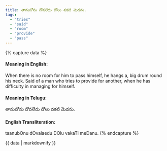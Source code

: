```yaml
---
title: తానుబోను దోవలేదు డోలు వకటి మెడను.
tags:
  - "tries"
  - "said"
  - "room"
  - "provide"
  - "pass"
---
```


{% capture data %}
#### Meaning in English:
When there is no room for him to pass himself, he hangs a, big drum round his neck.
Said of a man who tries to provide for another, when he has difficulty in managing for himself.

#### Meaning in Telugu:
తానుబోను దోవలేదు డోలు వకటి మెడను.

#### English Transliteration:
taanubOnu dOvalaedu DOlu vakaTi meDanu.
{% endcapture %}

<div class="notice">{{ data | markdownify }}</div>

